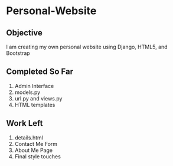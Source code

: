 # Personal-Website
## Objective
I am creating my own personal website using Django, HTML5, and Bootstrap

## Completed So Far
1. Admin Interface
2. models.py
3. url.py and views.py
4. HTML templates

## Work Left
1. details.html
2. Contact Me Form
3. About Me Page
4. Final style touches
